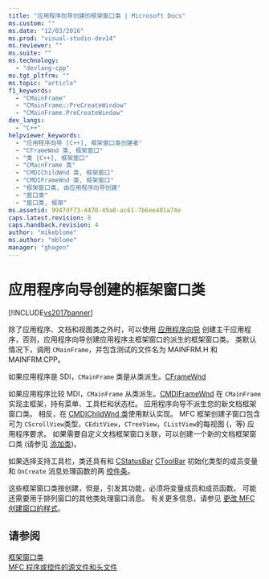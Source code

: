 ```yaml
---
title: "应用程序向导创建的框架窗口类 | Microsoft Docs"
ms.custom: ""
ms.date: "12/03/2016"
ms.prod: "visual-studio-dev14"
ms.reviewer: ""
ms.suite: ""
ms.technology: 
  - "devlang-cpp"
ms.tgt_pltfrm: ""
ms.topic: "article"
f1_keywords: 
  - "CMainFrame"
  - "CMainFrame::PreCreateWindow"
  - "CMainFrame.PreCreateWindow"
dev_langs: 
  - "C++"
helpviewer_keywords: 
  - "应用程序向导 [C++], 框架窗口类创建者"
  - "CFrameWnd 类, 框架窗口"
  - "类 [C++], 框架窗口"
  - "CMainFrame 类"
  - "CMDIChildWnd 类, 框架窗口"
  - "CMDIFrameWnd 类, 框架窗口"
  - "框架窗口类, 由应用程序向导创建"
  - "窗口类"
  - "窗口类, 框架"
ms.assetid: 9947df73-4470-49a0-ac61-7b6ee401a74e
caps.latest.revision: 8
caps.handback.revision: 4
author: "mikeblome"
ms.author: "mblome"
manager: "ghogen"
---
```

# 应用程序向导创建的框架窗口类
[!INCLUDE[vs2017banner](../assembler/inline/includes/vs2017banner.md)]

除了应用程序、文档和视图类之外时，可以使用 [应用程序向导](../ide/creating-desktop-projects-by-using-application-wizards.md) 创建主干应用程序，否则，应用程序向导创建应用程序主框架窗口的派生的框架窗口类。  类默认情况下，调用 `CMainFrame`，并包含测试的文件名为 MAINFRM.H 和 MAINFRM.CPP。  
  
 如果应用程序是 SDI，`CMainFrame` 类是从类派生。[CFrameWnd](../mfc/reference/cframewnd-class.md)  
  
 如果应用程序比较 MDI，`CMainFrame` 从类派生。[CMDIFrameWnd](../mfc/reference/cmdiframewnd-class.md) 在 `CMainFrame` 实现主框架，持有菜单、工具栏和状态栏。  应用程序向导不派生您的新文档框架窗口类。  相反，在 [CMDIChildWnd 类](../mfc/reference/cmdichildwnd-class.md)使用默认实现。  MFC 框架创建子窗口包含可为 `CScrollView`类型，`CEditView`，`CTreeView`，`CListView`的每视图 \(，等\) 应用程序要求。  如果需要自定义文档框架窗口关联，可以创建一个新的文档框架窗口类 \(请参见 [添加类](../ide/adding-a-class-visual-cpp.md)\)。  
  
 如果选择支持工具栏，类还具有和 [CStatusBar](../mfc/reference/cstatusbar-class.md) [CToolBar](../mfc/reference/ctoolbar-class.md) 初始化类型的成员变量和 `OnCreate` 消息处理函数的两 [控件条](../mfc/control-bars.md)。  
  
 这些框架窗口类按创建，但是，引发其功能，必须将变量成员和成员函数。  可能还需要用于排列窗口的其他类处理窗口消息。  有关更多信息，请参见 [更改 MFC 创建窗口的样式](../mfc/changing-the-styles-of-a-window-created-by-mfc.md)。  
  
## 请参阅  
 [框架窗口类](../mfc/frame-window-classes.md)   
 [MFC 程序或控件的源文件和头文件](../ide/mfc-program-or-control-source-and-header-files.md)